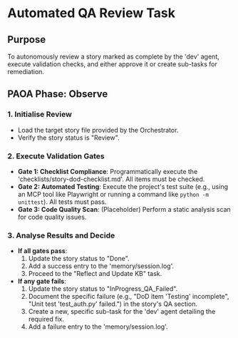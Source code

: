 # Automated QA Review Task

## Purpose
To autonomously review a story marked as complete by the 'dev' agent, execute validation checks, and either approve it or create sub-tasks for remediation.

## PAOA Phase: Observe

### 1. Initialise Review
- Load the target story file provided by the Orchestrator.
- Verify the story status is "Review".

### 2. Execute Validation Gates
- **Gate 1: Checklist Compliance**: Programmatically execute the 'checklists/story-dod-checklist.md'. All items must be checked.
- **Gate 2: Automated Testing**: Execute the project's test suite (e.g., using an MCP tool like Playwright or running a command like `python -m unittest`). All tests must pass.
- **Gate 3: Code Quality Scan**: (Placeholder) Perform a static analysis scan for code quality issues.

### 3. Analyse Results and Decide
- **If all gates pass**:
  1. Update the story status to "Done".
  2. Add a success entry to the 'memory/session.log'.
  3. Proceed to the "Reflect and Update KB" task.
- **If any gate fails**:
  1. Update the story status to "InProgress_QA_Failed".
  2. Document the specific failure (e.g., "DoD item 'Testing' incomplete", "Unit test 'test_auth.py' failed.") in the story's QA section.
  3. Create a new, specific sub-task for the 'dev' agent detailing the required fix.
  4. Add a failure entry to the 'memory/session.log'.